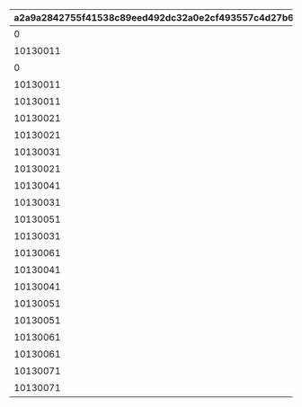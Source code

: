 |a2a9a2842755f41538c89eed492dc32a0e2cf493557c4d27b6a8d39c091e563e|c3d6087e25a24a438aaf4cdbfffe491ea6977fbb1d8cf8c57010ac3205b1745e|41bd51cd9433e7111101de389dd114fb479e07df9d4c0bee4820571e9693e09b|a3c31e5d54c65dd446b966c304c2cfc2d1ca07514d8a874b4b35ac14ec92241c|a0016ec500def0c18c0378ddd080b4be92512f2a8b56e7606f1f31a46e9f901f|d8db7eacbb72fcba0b6221aade5c257c92b1a11790352a3b8307b59f6f816a2f|047ed965c33564fbe2d9b21022a24d0d4be8c183a76e2eadce5bb3fbdc18e2d5|4d3bc8c1474a1ff4cb3d88cb9f336498ccf1041e592ea5a766c1ad12b645773b|945b93e30e33d6b6fe34eed5303feda6a1d50793fd8366b35482cac26845c478|f0f5a2cbfcee4895665f4bddcea932b4d4609811e102dbc588d17ff9740853b9|dff989fa5b5022efbef997ce2cbb7345f5214c082cff8b1d5113c5eb571c372d|e2159e79dab9f85d8ff408d2d2a7a19ac894c1bb3d5b054061d6afab09cc1c9f|109baeaa54f68101e87f51bf6e2b741fa0a8d5a9aa65c2d82dca1efcc43d808a|
| --- | --- | --- | --- | --- | --- | --- | --- | --- | --- | --- | --- | --- |
|0|0|1枚目の写真|0|10130011|10159115|0|1|1|0|10130|2023/10/31 12:00:00|1015901|
|10130011|0|1番目のメッセージ|91002|10130012|0|20|2|1|8|10130|2023/10/31 12:00:00|0|
|0|11001276|立派な冒険者めざして|91002|10130013|0|20|3|8|8|10130|2023/11/03 5:00:00|0|
|10130011|0|2枚目の写真|0|10130021|0|0|1|2|0|10130|2023/11/01 5:00:00|0|
|10130011|0|2番目のメッセージ|91002|10130022|0|20|2|1|8|10130|2023/10/31 12:00:00|0|
|10130021|0|3枚目の写真|0|10130031|0|0|1|3|0|10130|2023/11/01 5:00:00|0|
|10130021|0|3番目のメッセージ|91002|10130032|0|20|2|2|8|10130|2023/11/01 5:00:00|0|
|10130031|0|4枚目の写真|0|10130041|0|0|1|4|0|10130|2023/11/02 5:00:00|0|
|10130021|0|4番目のメッセージ|91002|10130042|0|20|2|2|8|10130|2023/11/01 5:00:00|0|
|10130041|0|5枚目の写真|0|10130051|0|0|1|5|0|10130|2023/11/02 5:00:00|0|
|10130031|0|5番目のメッセージ|91002|10130052|0|20|2|3|8|10130|2023/11/01 5:00:00|0|
|10130051|0|6枚目の写真|0|10130061|0|0|1|6|0|10130|2023/11/03 5:00:00|0|
|10130031|0|6番目のメッセージ|91002|10130062|0|20|2|3|8|10130|2023/11/01 5:00:00|0|
|10130061|0|7枚目の写真|0|10130071|0|0|1|7|0|10130|2023/11/03 5:00:00|0|
|10130041|0|7番目のメッセージ|91002|10130072|0|20|2|4|8|10130|2023/11/02 5:00:00|0|
|10130041|0|8番目のメッセージ|91002|10130082|0|20|2|4|8|10130|2023/11/02 5:00:00|0|
|10130051|0|9番目のメッセージ|91002|10130092|0|20|2|5|8|10130|2023/11/02 5:00:00|0|
|10130051|0|10番目のメッセージ|91002|10130102|0|20|2|5|8|10130|2023/11/02 5:00:00|0|
|10130061|0|11番目のメッセージ|91002|10130112|0|20|2|6|8|10130|2023/11/03 5:00:00|0|
|10130061|0|12番目のメッセージ|91002|10130122|0|20|2|6|8|10130|2023/11/03 5:00:00|0|
|10130071|0|13番目のメッセージ|91002|10130132|0|20|2|7|8|10130|2023/11/03 5:00:00|0|
|10130071|0|14番目のメッセージ|91002|10130142|0|20|2|7|8|10130|2023/11/03 5:00:00|0|
